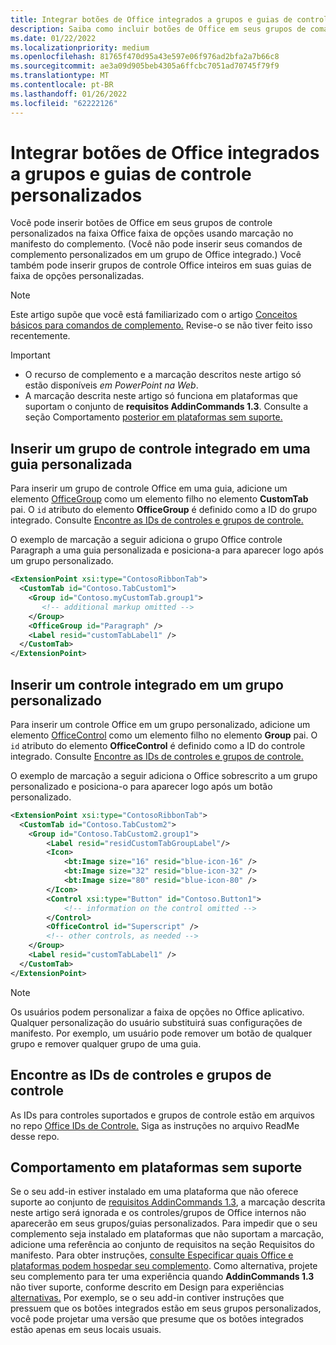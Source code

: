 ```yaml
---
title: Integrar botões de Office integrados a grupos e guias de controle personalizados
description: Saiba como incluir botões de Office em seus grupos de comandos personalizados e guias na faixa de Office de opções.
ms.date: 01/22/2022
ms.localizationpriority: medium
ms.openlocfilehash: 81765f470d95a43e597e06f976ad2bfa2a7b66c8
ms.sourcegitcommit: ae3a09d905beb4305a6ffcbc7051ad70745f79f9
ms.translationtype: MT
ms.contentlocale: pt-BR
ms.lasthandoff: 01/26/2022
ms.locfileid: "62222126"
---
```

# <a name="integrate-built-in-office-buttons-into-custom-control-groups-and-tabs"></a>Integrar botões de Office integrados a grupos e guias de controle personalizados

Você pode inserir botões de Office em seus grupos de controle personalizados na faixa Office faixa de opções usando marcação no manifesto do complemento. (Você não pode inserir seus comandos de complemento personalizados em um grupo de Office integrado.) Você também pode inserir grupos de controle Office inteiros em suas guias de faixa de opções personalizadas.

> [!NOTE]
> Este artigo supõe que você está familiarizado com o artigo [Conceitos básicos para comandos de complemento.](add-in-commands.md) Revise-o se não tiver feito isso recentemente.

> [!IMPORTANT]
>
> - O recurso de complemento e a marcação descritos neste artigo só estão disponíveis *em PowerPoint na Web*.
> - A marcação descrita neste artigo só funciona em plataformas que suportam o conjunto de **requisitos AddinCommands 1.3**. Consulte a seção Comportamento [posterior em plataformas sem suporte.](#behavior-on-unsupported-platforms)

## <a name="insert-a-built-in-control-group-into-a-custom-tab"></a>Inserir um grupo de controle integrado em uma guia personalizada

Para inserir um grupo de controle Office em uma guia, adicione um elemento [OfficeGroup](../reference/manifest/customtab.md#officegroup) como um elemento filho no elemento **CustomTab** pai. O `id` atributo do elemento **OfficeGroup** é definido como a ID do grupo integrado. Consulte [Encontre as IDs de controles e grupos de controle.](#find-the-ids-of-controls-and-control-groups)

O exemplo de marcação a seguir adiciona o grupo Office controle Paragraph a uma guia personalizada e posiciona-a para aparecer logo após um grupo personalizado.

```xml
<ExtensionPoint xsi:type="ContosoRibbonTab">
  <CustomTab id="Contoso.TabCustom1">
    <Group id="Contoso.myCustomTab.group1">
       <!-- additional markup omitted -->
    </Group>
    <OfficeGroup id="Paragraph" />
    <Label resid="customTabLabel1" />
  </CustomTab>
</ExtensionPoint>
```

## <a name="insert-a-built-in-control-into-a-custom-group"></a>Inserir um controle integrado em um grupo personalizado

Para inserir um controle Office em um grupo personalizado, adicione um elemento [OfficeControl](../reference/manifest/group.md#officecontrol) como um elemento filho no elemento **Group** pai. O `id` atributo do elemento **OfficeControl** é definido como a ID do controle integrado. Consulte [Encontre as IDs de controles e grupos de controle.](#find-the-ids-of-controls-and-control-groups)

O exemplo de marcação a seguir adiciona o Office sobrescrito a um grupo personalizado e posiciona-o para aparecer logo após um botão personalizado.

```xml
<ExtensionPoint xsi:type="ContosoRibbonTab">
  <CustomTab id="Contoso.TabCustom2">
    <Group id="Contoso.TabCustom2.group1">
        <Label resid="residCustomTabGroupLabel"/>
        <Icon>
            <bt:Image size="16" resid="blue-icon-16" />
            <bt:Image size="32" resid="blue-icon-32" />
            <bt:Image size="80" resid="blue-icon-80" />
        </Icon>
        <Control xsi:type="Button" id="Contoso.Button1">
            <!-- information on the control omitted -->
        </Control>
        <OfficeControl id="Superscript" />
        <!-- other controls, as needed -->
    </Group>
    <Label resid="customTabLabel1" />
  </CustomTab>
</ExtensionPoint>
```

> [!NOTE]
> Os usuários podem personalizar a faixa de opções no Office aplicativo. Qualquer personalização do usuário substituirá suas configurações de manifesto. Por exemplo, um usuário pode remover um botão de qualquer grupo e remover qualquer grupo de uma guia.

## <a name="find-the-ids-of-controls-and-control-groups"></a>Encontre as IDs de controles e grupos de controle

As IDs para controles suportados e grupos de controle estão em arquivos no repo [Office IDs de Controle.](https://github.com/OfficeDev/office-control-ids) Siga as instruções no arquivo ReadMe desse repo.

## <a name="behavior-on-unsupported-platforms"></a>Comportamento em plataformas sem suporte

Se o seu add-in estiver instalado em uma plataforma que não oferece suporte ao conjunto de [requisitos AddinCommands 1.3](../reference/requirement-sets/add-in-commands-requirement-sets.md), a marcação descrita neste artigo será ignorada e os controles/grupos de Office internos não aparecerão em seus grupos/guias personalizados. Para impedir que o seu complemento seja instalado em plataformas que não suportam a marcação, adicione uma referência ao conjunto de requisitos na seção Requisitos do manifesto.  Para obter instruções, [consulte Especificar quais Office e plataformas podem hospedar seu complemento](../develop/specify-office-hosts-and-api-requirements.md#specify-which-office-versions-and-platforms-can-host-your-add-in). Como alternativa, projete seu complemento para ter uma experiência quando **AddinCommands 1.3** não tiver suporte, conforme descrito em Design para experiências [alternativas.](../develop/specify-office-hosts-and-api-requirements.md#design-for-alternate-experiences) Por exemplo, se o seu add-in contiver instruções que pressuem que os botões integrados estão em seus grupos personalizados, você pode projetar uma versão que presume que os botões integrados estão apenas em seus locais usuais.

